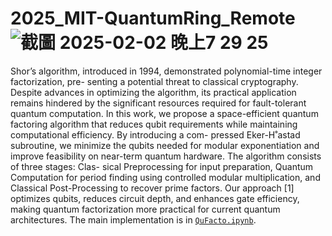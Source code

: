 # 2025_MIT-QuantumRing_Remote![截圖 2025-02-02 晚上7 29 25](https://github.com/user-attachments/assets/26b933ff-33ff-499f-b078-d4462c7f22c9)
Shor’s algorithm, introduced in 1994, demonstrated polynomial-time integer factorization, pre-
senting a potential threat to classical cryptography. Despite advances in optimizing the algorithm,
its practical application remains hindered by the significant resources required for fault-tolerant
quantum computation. In this work, we propose a space-efficient quantum factoring algorithm
that reduces qubit requirements while maintaining computational efficiency. By introducing a com-
pressed Eker-H˚astad subroutine, we minimize the qubits needed for modular exponentiation and
improve feasibility on near-term quantum hardware. The algorithm consists of three stages: Clas-
sical Preprocessing for input preparation, Quantum Computation for period finding using
controlled modular multiplication, and Classical Post-Processing to recover prime factors. Our
approach [1] optimizes qubits, reduces circuit depth, and enhances gate efficiency, making quantum
factorization more practical for current quantum architectures.
The main implementation is in [`QuFacto.ipynb`](QuFacto.ipynb).

